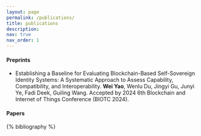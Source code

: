```yaml
---
layout: page
permalink: /publications/
title: publications
description:
nav: true
nav_order: 1
---
```


#### Preprints

- Establishing a Baseline for Evaluating Blockchain-Based Self-Sovereign Identity Systems: A Systematic Approach to Assess Capability, Compatibility, and Interoperability. **Wei Yao**, Wenlu Du, Jingyi Gu, Junyi Ye, Fadi Deek, Guiling Wang. Accepted by 2024 6th Blockchain and Internet of Things Conference (BIOTC 2024).

#### Papers

<!-- _pages/publications.md -->
<div class="publications">

{% bibliography %}

</div>
